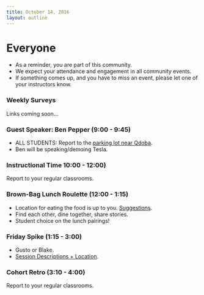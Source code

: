 ```yaml
---
title: October 14, 2016
layout: outline
---
```

# Everyone
- As a reminder, you are part of this community. 
- We expect your attendance and engagement in all community events.
- If something comes up, and you have to miss an event, please let one of your instructors know.

### Weekly Surveys
Links coming soon...

<!-- [1610](https://goo.gl/forms/WsAmUXdfzy7qepQq2)  
[1606](https://goo.gl/forms/YQYXpnHT1kHnx3db2) -->

### Guest Speaker: Ben Pepper (9:00 - 9:45)
- ALL STUDENTS: Report to the [parking lot near Qdoba](https://www.google.com/maps/dir//1533+Market+Street,+Denver,+CO+80202/@39.7496161,-104.9996108,19z/data=!4m8!4m7!1m0!1m5!1m1!1s0x876c78c4e72a2309:0xcfbccf9d54a2a1e5!2m2!1d-104.9990636!2d39.7496162).
- Ben will be speaking/demoing Tesla. 

### Instructional Time 10:00 - 12:00)
Report to your regular classrooms.

### Brown-Bag Lunch Roulette (12:00 - 1:15)
- Location for eating the food is up to you. [Suggestions](http://goo.gl/mHcSpv).
- Find each other, dine together, share stories.
- Student choice on the lunch pairings!

### Friday Spike (1:15 - 3:00)
- Gusto or Blake.
- [Session Descriptions + Location](https://docs.google.com/document/d/16GOvVXm9UQSq0zsh_z9nFPEfRE9huS0gIi53EAa0sTI/edit).

### Cohort Retro (3:10 - 4:00)
Report to your regular classrooms.

<!-- # Lunch Roulette Groups :fork_and_knife:
TBD -->
